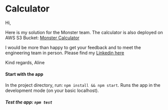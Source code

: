 # Calculator 

Hi, 

Here is my solution for the Monster team. The calculator is also deployed on AWS S3 Bucket: [Monster Calculator](https://monster-calculator.s3-ap-southeast-2.amazonaws.com/index.html)

I would be more than happy to get your feedback and to meet the engineering team in person. 
Please find my [Linkedin here](https://www.linkedin.com/in/alina-kontarero/)

Kind regards, 
Aline

#### Start with the app

In the project directory, run: `npm install && npm start`. 
Runs the app in the development mode (on your basic localhost).

##### Test the app: `npm test`
